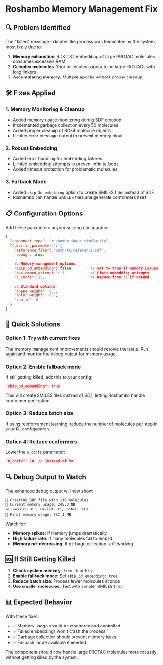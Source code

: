 # Roshambo Memory Management Fix

## 🔍 **Problem Identified**

The "Killed" message indicates the process was terminated by the system, most likely due to:

1. **Memory exhaustion**: RDKit 3D embedding of large PROTAC molecules consumes excessive RAM
2. **Complex molecules**: Your molecules appear to be large PROTACs with long linkers
3. **Accumulating memory**: Multiple epochs without proper cleanup

## 🛠️ **Fixes Applied**

### 1. **Memory Monitoring & Cleanup**
- Added memory usage monitoring during SDF creation
- Implemented garbage collection every 50 molecules
- Added proper cleanup of RDKit molecule objects
- Limited error message output to prevent memory bloat

### 2. **Robust Embedding**
- Added error handling for embedding failures
- Limited embedding attempts to prevent infinite loops
- Added timeout protection for problematic molecules

### 3. **Fallback Mode**
- Added `skip_3d_embedding` option to create SMILES files instead of SDF
- Roshambo can handle SMILES files and generate conformers itself

## 📋 **Configuration Options**

Add these parameters to your scoring configuration:

```json
{
  "component_type": "roshambo_shape_similarity",
  "specific_parameters": {
    "reference_file": "path/to/reference.sdf",
    "debug": true,
    
    // Memory management options
    "skip_3d_embedding": false,        // Set to true if memory issues persist
    "max_embed_attempts": 1,           // Limit embedding attempts
    "n_confs": 25,                     // Reduce from 50 if needed
    
    // Standard options
    "shape_weight": 0.5,
    "color_weight": 0.5,
    "gpu_id": 0
  }
}
```

## 🚀 **Quick Solutions**

### **Option 1: Try with current fixes**
The memory management improvements should resolve the issue. Run again and monitor the debug output for memory usage.

### **Option 2: Enable fallback mode**
If still getting killed, add this to your config:
```json
"skip_3d_embedding": true
```

This will create SMILES files instead of SDF, letting Roshambo handle conformer generation.

### **Option 3: Reduce batch size**
If using reinforcement learning, reduce the number of molecules per step in your RL configuration.

### **Option 4: Reduce conformers**
Lower the `n_confs` parameter:
```json
"n_confs": 10  // Instead of 50
```

## 🔍 **Debug Output to Watch**

The enhanced debug output will now show:
```
🧪 Creating SDF file with 118 molecules
💾 Current memory usage: 245.3 MB
📊 Success: 85, Failed: 33, Total: 118
💾 Final memory usage: 267.1 MB
```

Watch for:
- **Memory spikes**: If memory jumps dramatically
- **High failure rate**: If many molecules fail to embed
- **Memory not decreasing**: If garbage collection isn't working

## 🆘 **If Still Getting Killed**

1. **Check system memory**: `free -h` or `htop`
2. **Enable fallback mode**: Set `skip_3d_embedding: true`
3. **Reduce batch size**: Process fewer molecules at once
4. **Use smaller molecules**: Test with simpler SMILES first

## 📊 **Expected Behavior**

With these fixes:
- ✅ Memory usage should be monitored and controlled
- ✅ Failed embeddings won't crash the process
- ✅ Garbage collection should prevent memory leaks
- ✅ Fallback mode available if needed

The component should now handle large PROTAC molecules more robustly without getting killed by the system.
